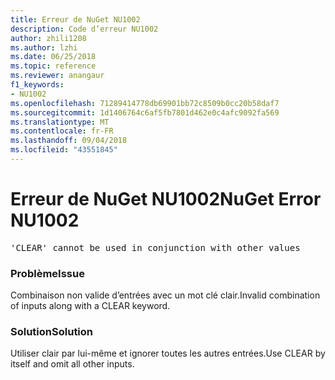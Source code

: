 ```yaml
---
title: Erreur de NuGet NU1002
description: Code d’erreur NU1002
author: zhili1208
ms.author: lzhi
ms.date: 06/25/2018
ms.topic: reference
ms.reviewer: anangaur
f1_keywords:
- NU1002
ms.openlocfilehash: 71289414778db69901bb72c8509b0cc20b58daf7
ms.sourcegitcommit: 1d1406764c6af5fb7801d462e0c4afc9092fa569
ms.translationtype: MT
ms.contentlocale: fr-FR
ms.lasthandoff: 09/04/2018
ms.locfileid: "43551845"
---
```

# <a name="nuget-error-nu1002"></a><span data-ttu-id="e8675-103">Erreur de NuGet NU1002</span><span class="sxs-lookup"><span data-stu-id="e8675-103">NuGet Error NU1002</span></span>

<pre>'CLEAR' cannot be used in conjunction with other values</pre>

### <a name="issue"></a><span data-ttu-id="e8675-104">Problème</span><span class="sxs-lookup"><span data-stu-id="e8675-104">Issue</span></span>
<span data-ttu-id="e8675-105">Combinaison non valide d’entrées avec un mot clé clair.</span><span class="sxs-lookup"><span data-stu-id="e8675-105">Invalid combination of inputs along with a CLEAR keyword.</span></span>

### <a name="solution"></a><span data-ttu-id="e8675-106">Solution</span><span class="sxs-lookup"><span data-stu-id="e8675-106">Solution</span></span>
<span data-ttu-id="e8675-107">Utiliser clair par lui-même et ignorer toutes les autres entrées.</span><span class="sxs-lookup"><span data-stu-id="e8675-107">Use CLEAR by itself and omit all other inputs.</span></span>